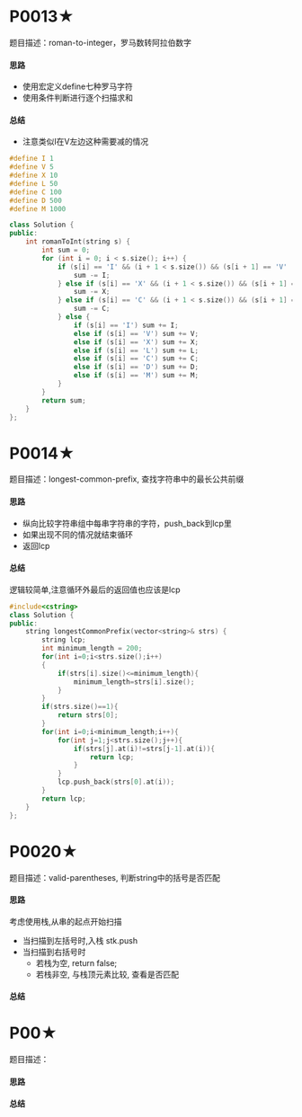 # P0013★
题目描述：roman-to-integer，罗马数转阿拉伯数字
#### 思路
- 使用宏定义define七种罗马字符
- 使用条件判断进行逐个扫描求和
#### 总结
- 注意类似I在V左边这种需要减的情况
```c++
#define I 1
#define V 5
#define X 10
#define L 50
#define C 100
#define D 500
#define M 1000

class Solution {
public:
    int romanToInt(string s) {
        int sum = 0;
        for (int i = 0; i < s.size(); i++) {
            if (s[i] == 'I' && (i + 1 < s.size()) && (s[i + 1] == 'V' || s[i + 1] == 'X')) {
                sum -= I;
            } else if (s[i] == 'X' && (i + 1 < s.size()) && (s[i + 1] == 'L' || s[i + 1] == 'C')) {
                sum -= X;
            } else if (s[i] == 'C' && (i + 1 < s.size()) && (s[i + 1] == 'D' || s[i + 1] == 'M')) {
                sum -= C;
            } else {
                if (s[i] == 'I') sum += I;
                else if (s[i] == 'V') sum += V;
                else if (s[i] == 'X') sum += X;
                else if (s[i] == 'L') sum += L;
                else if (s[i] == 'C') sum += C;
                else if (s[i] == 'D') sum += D;
                else if (s[i] == 'M') sum += M;
            }
        }
        return sum;
    }
};
```
# P0014★
题目描述：longest-common-prefix, 查找字符串中的最长公共前缀
#### 思路
- 纵向比较字符串组中每串字符串的字符，push_back到lcp里
- 如果出现不同的情况就结束循环
- 返回lcp
#### 总结
逻辑较简单,注意循环外最后的返回值也应该是lcp
```c++
#include<cstring>
class Solution {
public:
    string longestCommonPrefix(vector<string>& strs) {
        string lcp;
        int minimum_length = 200;
        for(int i=0;i<strs.size();i++)
        {
            if(strs[i].size()<=minimum_length){
                minimum_length=strs[i].size();
            }
        }
        if(strs.size()==1){
            return strs[0];
        }
        for(int i=0;i<minimum_length;i++){
            for(int j=1;j<strs.size();j++){
                if(strs[j].at(i)!=strs[j-1].at(i)){
                    return lcp;
                }
            }
            lcp.push_back(strs[0].at(i));
        }
        return lcp;
    }
};
```
# P0020★

题目描述：valid-parentheses, 判断string中的括号是否匹配

#### 思路
考虑使用栈,从串的起点开始扫描
- 当扫描到左括号时,入栈 stk.push
- 当扫描到右括号时
  - 若栈为空, return false;
  - 若栈非空, 与栈顶元素比较, 查看是否匹配
#### 总结








# P00★
题目描述：
#### 思路
#### 总结